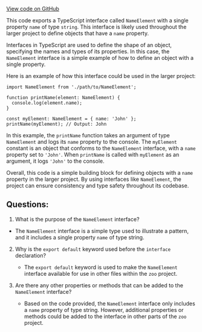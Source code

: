 [View code on GitHub](zoo-labs/zoo/blob/master/core/src/marketplace/Carousel/NameElement.ts)

This code exports a TypeScript interface called `NameElement` with a single property `name` of type `string`. This interface is likely used throughout the larger project to define objects that have a `name` property. 

Interfaces in TypeScript are used to define the shape of an object, specifying the names and types of its properties. In this case, the `NameElement` interface is a simple example of how to define an object with a single property. 

Here is an example of how this interface could be used in the larger project:

```
import NameElement from './path/to/NameElement';

function printName(element: NameElement) {
  console.log(element.name);
}

const myElement: NameElement = { name: 'John' };
printName(myElement); // Output: John
```

In this example, the `printName` function takes an argument of type `NameElement` and logs its `name` property to the console. The `myElement` constant is an object that conforms to the `NameElement` interface, with a `name` property set to `'John'`. When `printName` is called with `myElement` as an argument, it logs `'John'` to the console. 

Overall, this code is a simple building block for defining objects with a `name` property in the larger project. By using interfaces like `NameElement`, the project can ensure consistency and type safety throughout its codebase.
## Questions: 
 1. What is the purpose of the `NameElement` interface?
   - The `NameElement` interface is a simple type used to illustrate a pattern, and it includes a single property `name` of type string.

2. Why is the `export default` keyword used before the `interface` declaration?
   - The `export default` keyword is used to make the `NameElement` interface available for use in other files within the `zoo` project.

3. Are there any other properties or methods that can be added to the `NameElement` interface?
   - Based on the code provided, the `NameElement` interface only includes a `name` property of type string. However, additional properties or methods could be added to the interface in other parts of the `zoo` project.